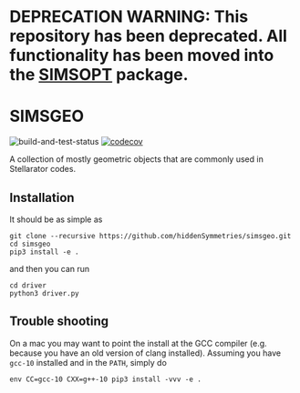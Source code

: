 # DEPRECATION WARNING: This repository has been deprecated. All functionality has been moved into the [SIMSOPT](https://github.com/hiddenSymmetries/simsopt/) package.

# SIMSGEO

![build-and-test-status](https://github.com/hiddenSymmetries/simsgeo/workflows/Build%20&%20Test/badge.svg)
[![codecov](https://codecov.io/gh/hiddenSymmetries/simsgeo/branch/master/graph/badge.svg?token=3HW4S2HW69)](https://codecov.io/gh/hiddenSymmetries/simsgeo)



A collection of mostly geometric objects that are commonly used in Stellarator codes.


## Installation

It should be as simple as 

    git clone --recursive https://github.com/hiddenSymmetries/simsgeo.git
    cd simsgeo
    pip3 install -e .

and then you can run

    cd driver
    python3 driver.py

## Trouble shooting

On a mac you may want to point the install at the GCC compiler (e.g. because you have an old version of clang installed). Assuming you have `gcc-10` installed and in the `PATH`, simply do

    env CC=gcc-10 CXX=g++-10 pip3 install -vvv -e .

